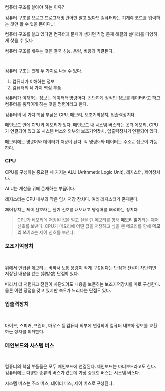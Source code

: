 컴퓨터 구조를 알아야 하는 이유?

컴퓨터 구조를 모르고 프로그래밍 언어만 알고 있다면 컴퓨터라는 기계에 코드를 입력하는 것만 할 수 있을 뿐이다..!

컴퓨터 구조를 알고 있다면 컴퓨터에 문제가 생기면 직접 문제 해결의 실마리를 다양하게 찾을 수 있다.

컴퓨터 구조를 배우는 것은 결국 성능, 용량, 비용과 직결된다.

</br>

컴퓨터 구조는 크게 두 가지로 나눌 수 있다.

1. 컴퓨터가 이해하는 정보
2. 컴퓨터의 네 가지 핵심 부품

컴퓨터가 이해하는 정보는 데이터와 명령어다.
간단하게 정적인 정보를 데이터라고 하고 컴퓨터를 움직이게 하는 것을 명령어라고 한다.

컴퓨터의 네 가지 핵심 부품은 CPU, 메모리, 보조기억장치, 입출력장치다.

메인보드 안에 CPU와 메모리가 있다. 메인보드 내 시스템 버스라는 곳과 메모리, CPU가 연결되어 있고 또 시스템 버스와 외부의 보조기억장치, 입출력장치가 연결되어 있다.

메모리에는 명령어와 데이터가 저장이 된다. 각 명령어와 데이터는 주소로 접근이 가능하다.

### CPU

CPU를 구성하는 중요한 세 가지는 ALU (Arithmetic Logic Unit), 레지스터, 제어창치다.

ALU는 계산을 위해 존재하는 부품이다.

레지스터는 CPU 내부의 작은 임시 저장 장치다. 여러 레지스터가 존재한다.

제어장치는 제어 신호라는 전기 신호를 내보내고 명령어를 해석하는 장치다.

> CPU가 메모리에 저장된 값을 일고 싶을 땐 메모리를 향해 **메모리 읽기**라는 제어 신호를 보낸다.
> CPU가 메모리에 어떤 값을 저장하고 싶을 땐 메모리를 향해 **메모리 쓰기**라는 제어 신호를 보낸다.

### 보조기억장치

</br>

위에서 언급된 메모리는 비싸서 보통 용량이 작게 구성된다는 단점과 전원이 차단되면 저장된 내용을 잃는 (휘발성) 단점이 있다.

따라서 더 저렴하고 전원이 차단되어도 내용을 보존하는 보조기억장치를 따로 구성한다.
물론 이런 장점을 갖고 있지만 속도가 느리다는 단점도 있다.
</br>

### 입출력장치

</br>

마이크, 스피커, 프린터, 마우스 등 컴퓨터 외부에 연결되어 컴퓨터 내부와 정보를 교환하는 장치를 의미한다.
</br>

### 메인보드와 시스템 버스

</br>

컴퓨터의 핵심 부품들은 모두 메인보드에 연결된다. 메인보드는 마더보드라고도 한다.
컴퓨터에는 다양한 종류의 버스가 있는데 가장 중요한 버스는 시스템 버스다.

시스템 버스는 주소 버스, 데이터 버스, 제어 버스로 구성된다.
</br>
